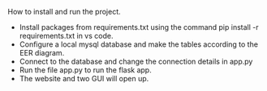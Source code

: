 How to install and run the project.

* Install packages from requirements.txt using the command pip install -r requirements.txt in vs code.
* Configure a local mysql database and make the tables according to the EER diagram.
* Connect to the database and change the connection details in app.py
* Run the file app.py to run the flask app.
* The website and two GUI will open up.
